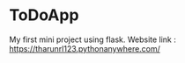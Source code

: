# ToDoApp
My first mini project using flask. Website link : https://tharunrl123.pythonanywhere.com/
